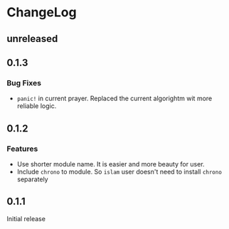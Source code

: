 # ChangeLog

## unreleased

## 0.1.3

### Bug Fixes
- `panic!` in current prayer. Replaced the current algorightm wit more reliable logic.

## 0.1.2

### Features
- Use shorter module name. It is easier and more beauty for user.
- Include `chrono` to module. So `islam` user doesn't need to install `chrono` separately

## 0.1.1

Initial release
